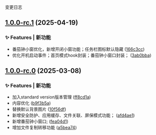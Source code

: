 变更日志
## [1.0.0-rc.1](https://github.com/simply-none/JianLi-App/compare/v1.0.0-rc.0...v1.0.0-rc.1) (2025-04-19)


### ✨ Features | 新功能

* 番茄钟小窗优化，新增开闭小窗功能；任务栏图标默认隐藏 ([166c3cc](https://github.com/simply-none/JianLi-App/commit/166c3cc8219806025ad7f0daa76491f9260b3687))
* 优化开机启动事件；首页模式hook封装；番茄钟小窗口封装； ([3ab0bba](https://github.com/simply-none/JianLi-App/commit/3ab0bba32ad053aeb0aa3b1fbabd4a9249135260))

## [1.0.0-rc.0](https://github.com/simply-none/JianLi-App/compare/v1.0.0-beta.3...v1.0.0-rc.0) (2025-03-08)


### ✨ Features | 新功能

* 加入standard version版本管理 ([ff8cd1a](https://github.com/simply-none/JianLi-App/commit/ff8cd1a488eeba928ce0605d4126b67370ae6fbc))
* 内容优化 ([b9f3b5a](https://github.com/simply-none/JianLi-App/commit/b9f3b5af78efaf0fa2c9d86eb1760982bc93e654))
* 替换默认背景图片 ([10f56df](https://github.com/simply-none/JianLi-App/commit/10f56df8a5c47dafa60be73f10549d6117121f93))
* 新增安全防护、应用缓存、文件关联、屏保模式功能； ([afd4ae1](https://github.com/simply-none/JianLi-App/commit/afd4ae181a1f98c7d498f119506b7e28d4b7e696))
* 新增番茄钟小窗口; ([fea04d1](https://github.com/simply-none/JianLi-App/commit/fea04d190b25f64ee3e8e15f39cce5c109807bb8))
* 增加文件复制转移功能 ([a5bea74](https://github.com/simply-none/JianLi-App/commit/a5bea74e545644136bd6130c41d71b37f6aa693d))
